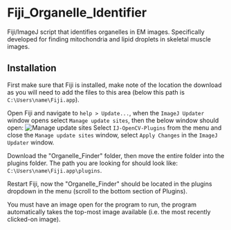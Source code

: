 # Fiji_Organelle_Identifier
Fiji/ImageJ script that identifies organelles in EM images. Specifically developed for finding mitochondria and lipid droplets in skeletal muscle images.

## Installation
First make sure that Fiji is installed, make note of the location the download as you will need to add the files to this area (below this path is `C:\Users\name\Fiji.app`).

Open Fiji and navigate to `help > Update...`, when the `ImageJ Updater` window opens select `Manage update sites`, then the below window should open:
![Manage update sites](https://github.com/NickiShaw/Fiji_Organelle_Identifier/Images/update.jpg)
Select `IJ-OpenCV-Plugins` from the menu and close the `Manage update sites` window, select `Apply Changes` in the `ImageJ Updater` window.

Download the "Organelle_Finder" folder, then move the entire folder into the plugins folder. The path you are looking for should look like: `C:\Users\name\Fiji.app\plugins`.

Restart Fiji, now the "Organelle_Finder" should be located in the plugins dropdown in the menu (scroll to the bottom section of Plugins).

You must have an image open for the program to run, the program automatically takes the top-most image available (i.e. the most recently clicked-on image).
